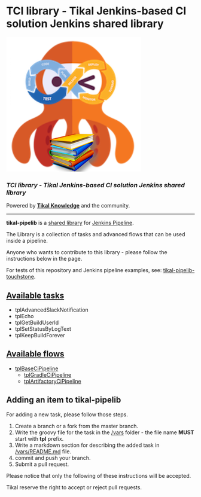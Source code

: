 # TCI library - Tikal Jenkins-based CI solution Jenkins shared library
![tci-library](src/resources/images/tci-library.png)

### ***TCI library - Tikal Jenkins-based CI solution Jenkins shared library***

Powered by **[Tikal Knowledge](http://www.tikalk.com)** and the community.
<hr/>

**tikal-pipelib** is a [shared library](https://jenkins.io/doc/book/pipeline/shared-libraries/) for [Jenkins Pipeline](https://jenkins.io/doc/book/pipeline/).

The Library is a collection of tasks and advanced flows that can be used inside a pipeline.

Anyone who wants to contribute to this library - please follow the instructions below in the page.

For tests of this repository and Jenkins pipeline examples, see: [tikal-pipelib-touchstone](https://github.com/tikalk/tikal-pipelib-touchstone).

## [Available tasks](vars/README.md)

* tplAdvancedSlackNotification
* tplEcho
* tplGetBuildUserId
* tplSetStatusByLogText
* tplKeepBuildForever

## [Available flows](src/tpl/ci)

* [tplBaseCiPipeline](src/tpl/ci/tplBaseCiPipeline.groovy)
  * [tplGradleCiPipeline](src/tpl/ci/gradle/tplGradleCiPipeline.groovy)
  * [tplArtifactoryCiPipeline](src/tpl/ci/maven/tplArtifactoryCiPipeline.groovy)

## Adding an item to tikal-pipelib

For adding a new task, please follow those steps.

1. Create a branch or a fork from the master branch.
2. Write the groovy file for the task in the [/vars](/vars) folder - the file name **MUST** start with **tpl** prefix.
4. Write a markdown section for describing the added task in [/vars/README.md](/vars/README.md) file.
5. commit and push your branch.
6. Submit a pull request.

Please notice that only the following of these instructions will be accepted.

Tikal reserve the right to accept or reject pull requests.

